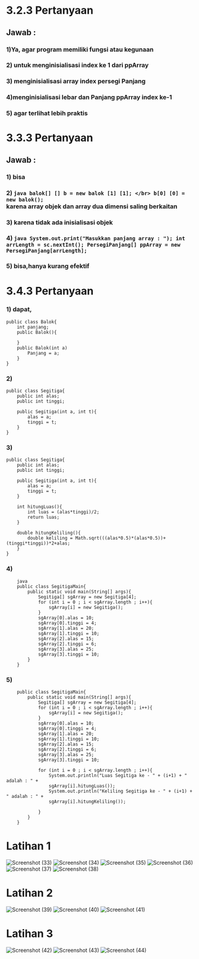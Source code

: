 # 3.2.3 Pertanyaan
## Jawab :
### 1)Ya, agar program memiliki fungsi atau kegunaan
### 2) untuk menginisialisasi index ke 1 dari ppArray
### 3) menginisialisasi array index persegi Panjang
### 4)menginisialisasi lebar dan Panjang ppArray index ke-1
### 5) agar terlihat lebih praktis

# 3.3.3 Pertanyaan
## Jawab :
### 1) bisa
### 2) ```java balok[] [] b = new balok [1] [1]; </br> b[0] [0] = new balok();```</br> karena array objek dan array dua dimensi saling berkaitan
### 3) karena tidak ada inisialisasi objek
### 4) ```java System.out.print("Masukkan panjang array : "); int arrLength = sc.nextInt(); PersegiPanjang[] ppArray = new PersegiPanjang[arrLength]; ```
### 5) bisa,hanya kurang efektif

# 3.4.3 Pertanyaan
### 1) dapat, 
    public class Balok{ 
        int panjang; 
        public Balok(){

        }
        public Balok(int a) 
            Panjang = a;
        }
    }
### 2) 
    public class Segitiga{
        public int alas;
        public int tinggi;
        
        public Segitiga(int a, int t){
            alas = a;
            tinggi = t;
        }
    }
### 3)
    public class Segitiga{
        public int alas;
        public int tinggi;
        
        public Segitiga(int a, int t){
            alas = a;
            tinggi = t;
        }

        int hitungLuas(){
            int luas = (alas*tinggi)/2;
            return luas;
        }

        double hitungKeliling(){
            double keliling = Math.sqrt(((alas*0.5)*(alas*0.5))+(tinggi*tinggi))*2+alas;
        }
    }
### 4)
        java
        public class SegitigaMain{
            public static void main(String[] args){
                Segitiga[] sgArray = new Segitiga[4];
                for (int i = 0 ; i < sgArray.length ; i++){
                    sgArray[i] = new Segitiga();
                }
                sgArray[0].alas = 10;
                sgArray[0].tinggi = 4;
                sgArray[1].alas = 20;
                sgArray[1].tinggi = 10;
                sgArray[2].alas = 15;
                sgArray[2].tinggi = 6;
                sgArray[3].alas = 25;
                sgArray[3].tinggi = 10;
            }
        }
### 5)
        public class SegitigaMain{
            public static void main(String[] args){
                Segitiga[] sgArray = new Segitiga[4];
                for (int i = 0 ; i < sgArray.length ; i++){
                    sgArray[i] = new Segitiga();
                }
                sgArray[0].alas = 10;
                sgArray[0].tinggi = 4;
                sgArray[1].alas = 20;
                sgArray[1].tinggi = 10;
                sgArray[2].alas = 15;
                sgArray[2].tinggi = 6;
                sgArray[3].alas = 25;
                sgArray[3].tinggi = 10;

                for (int i = 0 ; i < sgArray.length ; i++){
                    System.out.println("Luas Segitiga ke - " + (i+1) + " adalah : " + 
                    sgArray[i].hitungLuas());
                    System.out.println("Keliling Segitiga ke - " + (i+1) + " adalah : " + 
                    sgArray[i].hitungKeliling());

                }
            }
        }
        
  
# Latihan 1
![Screenshot (33)](https://user-images.githubusercontent.com/87335182/157695606-048631a3-b8c3-4182-a751-4b49c494f692.png)
![Screenshot (34)](https://user-images.githubusercontent.com/87335182/157695748-dc4a0970-4765-4d7e-8222-e2b7c12f7931.png)
![Screenshot (35)](https://user-images.githubusercontent.com/87335182/157695771-e201859b-a77e-410d-94e6-2f82d32e27bf.png)
![Screenshot (36)](https://user-images.githubusercontent.com/87335182/157695876-9d3286e4-6483-42d0-9027-f53c6b5ec6c6.png)
![Screenshot (37)](https://user-images.githubusercontent.com/87335182/157695893-09e1e480-177d-434d-8eab-e94ac1585a16.png)
![Screenshot (38)](https://user-images.githubusercontent.com/87335182/157695908-bf5e1701-e5a8-42ca-8a77-bd32b10aa898.png)

# Latihan 2
![Screenshot (39)](https://user-images.githubusercontent.com/87335182/157696758-cfdd6489-451e-4ada-b630-674973c3031c.png)
![Screenshot (40)](https://user-images.githubusercontent.com/87335182/157696765-ea96511f-fa28-427d-a6de-000672c02562.png)
![Screenshot (41)](https://user-images.githubusercontent.com/87335182/157696770-25087e0d-c4ed-46c4-bf7c-9820bf022429.png)

# Latihan 3
![Screenshot (42)](https://user-images.githubusercontent.com/87335182/157697329-26e5e723-09f2-440c-aa79-9991f54e118e.png)
![Screenshot (43)](https://user-images.githubusercontent.com/87335182/157697343-ab73f77f-b1e3-4e81-a007-748dd7bfb8ab.png)
![Screenshot (44)](https://user-images.githubusercontent.com/87335182/157697353-1b133f68-8e22-4c9d-adad-4d6c50ff77ad.png)

    
    
    
    
   
